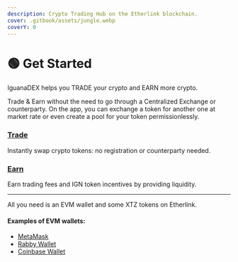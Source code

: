 ```yaml
---
description: Crypto Trading Hub on the Etherlink blockchain.
cover: .gitbook/assets/jungle.webp
coverY: 0
---
```


# 🟢 Get Started

IguanaDEX helps you TRADE your crypto and EARN more crypto.

Trade & Earn without the need to go through a Centralized Exchange or counterparty. On the app, you can exchange a token for another one at market rate or even create a pool for your token permissionlessly.

### [Trade](iguanadex-intro/trade.md) <a href="#trade" id="trade"></a>

Instantly swap crypto tokens: no registration or counterparty needed.

### [Earn](iguanadex-intro/earn.md) <a href="#earn" id="earn"></a>

Earn trading fees and IGN token incentives by providing liquidity.



***

All you need is an EVM wallet and some XTZ tokens on Etherlink.

#### Examples of EVM wallets:

* [MetaMask](https://metamask.io/)
* [Rabby Wallet](https://rabby.io/)
* [Coinbase Wallet](https://www.coinbase.com/wallet)
